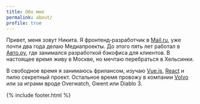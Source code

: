 ```yaml
---
title: Обо мне
permalink: about/
profile: true
---
```


Привет, меня зовут Никита. Я фронтенд-разработчик в [Mail.ru](https://mail.ru), уже почти два года делаю Медиапроекты. До этого пять лет работал в [Авто.ру](https://auto.ru), где занимался разработкой бэкофиса для клиентов. В настоящее время живу в Москве, но мечтаю перебраться в Хельсинки.

В свободное время я занимаюсь фрилансом, изучаю [Vue.js](https://vuejs.org/), [React](https://reactjs.org/) и пилю секретный проект. Остальное время провожу в компании [Volvo](https://www.drive2.ru/r/volvo/v40_cross_country/480505823865339906/) или за играми вроде Overwatch, Gwent или Diablo 3.

{% include footer.html %}
